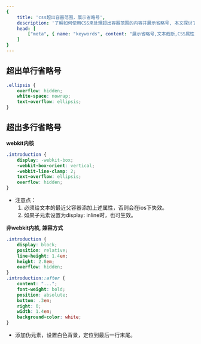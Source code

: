 ```yaml
---
{
    title: 'css超出容器范围，展示省略号',
    description: '了解如何使用CSS来处理超出容器范围的内容并展示省略号, 本文探讨了CSS属性和技巧, 帮助您在网页设计中实现优雅的文本截断效果',
    head: [
        ["meta", { name: "keywords", content: "展示省略号,文本截断,CSS属性,省略号效果,网页设计技巧" }]
    ]
}
---
```



## 超出单行省略号
```CSS
.ellipsis {
    overflow: hidden;
    white-space: nowrap;
    text-overflow: ellipsis;
}
```

## 超出多行省略号
<b>webkit内核</b>
```CSS
.introduction {
    display: -webkit-box;
    -webkit-box-orient: vertical;
    -webkit-line-clamp: 2;
    text-overflow: ellipsis;
    overflow: hidden;
}
```
- 注意点：
    1. 必须给文本的最近父容器添加上述属性，否则会在ios下失效。
    2. 如果子元素设置为display: inline时，也可生效。

<b>非webkit内核, 兼容方式</b>
```CSS
.introduction {
    display: block;
    position: relative;
    line-height: 1.4em;
    height: 2.8em;
    overflow: hidden;
}
.introduction::after {
    content: "...";
    font-weight: bold;
    position: absolute;
    bottom: .3em;
    right: 0;
    width: 1.4em;
    background-color: white;
}
```
- 添加伪元素，设置白色背景，定位到最后一行末尾。
